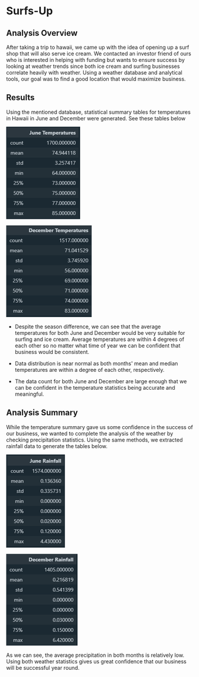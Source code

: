 # Surfs-Up

## Analysis Overview
After taking a trip to hawaii, we came up with the idea of opening up a surf shop that will also serve ice cream. We contacted an investor friend of ours who is interested in helping with funding but wants to ensure success by looking at weather trends since both ice cream and surfing businesses correlate heavily with weather. Using a weather database and analytical tools, our goal was to find a good location that would maximize business.


## Results
Using the mentioned database, statistical summary tables for temperatures in Hawaii in June and December were generated. See these tables below

![June Temps](https://github.com/tyler-sanzo/Surfs-up/blob/main/Resources/June_Temps.png)

![December Temps](https://github.com/tyler-sanzo/Surfs-up/blob/main/Resources/December_Temps.png)

- Despite the season difference, we can see that the average temperatures for both June and December would be very suitable for surfing and ice cream. Average temperatures are within 4 degrees of each other so no matter what time of year we can be confident that business would be consistent.

- Data distribution is near normal as both months' mean and median temperatures are within a degree of each other, respectively.

- The data count for both June and December are large enough that we can be confident in the temperature statistics being accurate and meaningful.


## Analysis Summary

While the temperature summary gave us some confidence in the success of our business, we wanted to complete the analysis of the weather by checking precipitation statistics. Using the same methods, we extracted rainfall data to generate the tables below.

![June Rain](https://github.com/tyler-sanzo/Surfs-up/blob/main/Resources/June_Prcp.png)

![December Rain](https://github.com/tyler-sanzo/Surfs-up/blob/main/Resources/December_Prcp.png)


As we can see, the average precipitation in both months is relatively low. Using both weather statistics gives us great confidence that our business will be successful year round.